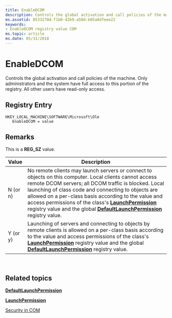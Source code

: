 ```yaml
---
title: EnableDCOM
description: Controls the global activation and call policies of the machine. Only administrators and the system have full access to this portion of the registry. All other users have read-only access.
ms.assetid: 8533270d-f1b0-42b9-a50d-b05a0dfeee22
keywords:
- EnableDCOM registry value COM
ms.topic: article
ms.date: 05/31/2018
---
```


# EnableDCOM

Controls the global activation and call policies of the machine. Only administrators and the system have full access to this portion of the registry. All other users have read-only access.

## Registry Entry

```
HKEY_LOCAL_MACHINE\SOFTWARE\Microsoft\Ole
   EnableDCOM = value
```

## Remarks

This is a **REG\_SZ** value.



| Value    | Description                                                                                                                                                                                                                                                                                                                                                                                                                                                            |
|----------|------------------------------------------------------------------------------------------------------------------------------------------------------------------------------------------------------------------------------------------------------------------------------------------------------------------------------------------------------------------------------------------------------------------------------------------------------------------------|
| N (or n) | No remote clients may launch servers or connect to objects on this computer. Local clients cannot access remote DCOM servers; all DCOM traffic is blocked. Local launching of class code and connecting to objects are allowed on a per-class basis according to the value and access permissions of the class's [**LaunchPermission**](launchpermission.md) registry value and the global [**DefaultLaunchPermission**](defaultlaunchpermission.md) registry value. |
| Y (or y) | Launching of servers and connecting to objects by remote clients is allowed on a per-class basis according to the value and access permissions of the class's [**LaunchPermission**](launchpermission.md) registry value and the global [**DefaultLaunchPermission**](defaultlaunchpermission.md) registry value.                                                                                                                                                    |



 

## Related topics

<dl> <dt>

[**DefaultLaunchPermission**](defaultlaunchpermission.md)
</dt> <dt>

[**LaunchPermission**](launchpermission.md)
</dt> <dt>

[Security in COM](security-in-com.md)
</dt> </dl>

 

 




